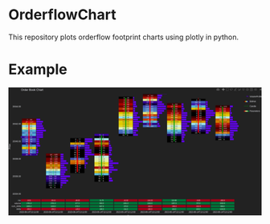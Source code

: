 # OrderflowChart
This repository plots orderflow footprint charts using plotly in python.

# Example
![alt text](image.png)